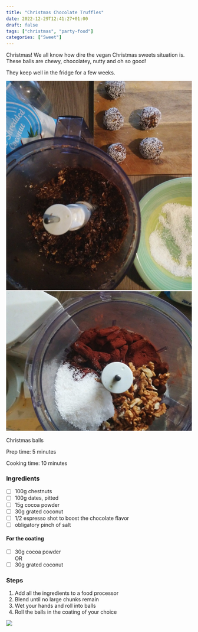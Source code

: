 ```yaml
---
title: "Christmas Chocolate Truffles"
date: 2022-12-29T12:41:27+01:00
draft: false
tags: ["christmas", "party-food"]
categories: ["Sweet"]
---
```


Christmas! We all know how dire the vegan Christmas
sweets situation is. 
These balls are chewy, chocolatey, nutty and oh so good!

They keep well in the fridge for a few weeks.

<div class="image-split">

![](balls0.jpg)
![](balls1.jpg)

<span class="caption">Christmas balls</span>
</div>

<div class="recipe">
Prep time: 5 minutes

Cooking time: 10 minutes

### Ingredients
- [ ] 100g chestnuts
- [ ] 100g dates, pitted
- [ ] 15g cocoa powder
- [ ] 30g grated coconut
- [ ] 1/2 espresso shot to boost the chocolate flavor
- [ ] obligatory pinch of salt
#### For the coating
- [ ] 30g cocoa powder  
OR
- [ ] 30g grated coconut
### Steps
1. Add all the ingredients to a food processor
2. Blend until no large chunks remain
3. Wet your hands and roll into balls
4. Roll the balls in the coating of your choice

![](/christmas-balls/balls1.jpg)


</div>
